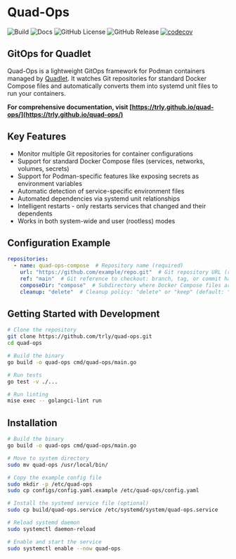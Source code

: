 # Quad-Ops

![Build](https://github.com/trly/quad-ops/actions/workflows/build.yml/badge.svg) ![Docs](https://github.com/trly/quad-ops/actions/workflows/docs.yaml/badge.svg) ![GitHub License](https://img.shields.io/github/license/trly/quad-ops) ![GitHub Release](https://img.shields.io/github/v/release/trly/quad-ops) [![codecov](https://codecov.io/gh/trly/quad-ops/graph/badge.svg?token=ID6CGJPXR6)](https://codecov.io/gh/trly/quad-ops)

## GitOps for Quadlet

Quad-Ops is a lightweight GitOps framework for Podman containers managed by [Quadlet](https://docs.podman.io/en/latest/markdown/podman-systemd.unit.5.html). It watches Git repositories for standard Docker Compose files and automatically converts them into systemd unit files to run your containers.

**For comprehensive documentation, visit [https://trly.github.io/quad-ops/](https://trly.github.io/quad-ops/)**

## Key Features

- Monitor multiple Git repositories for container configurations
- Support for standard Docker Compose files (services, networks, volumes, secrets)
- Support for Podman-specific features like exposing secrets as environment variables
- Automatic detection of service-specific environment files
- Automated dependencies via systemd unit relationships
- Intelligent restarts - only restarts services that changed and their dependents
- Works in both system-wide and user (rootless) modes

## Configuration Example

```yaml
repositories:
  - name: quad-ops-compose  # Repository name (required)
    url: "https://github.com/example/repo.git"  # Git repository URL (required)
    ref: "main"  # Git reference to checkout: branch, tag, or commit hash (optional)
    composeDir: "compose"  # Subdirectory where Docker Compose files are located (optional)
    cleanup: "delete"  # Cleanup policy: "delete" or "keep" (default: "keep")
```

## Getting Started with Development

```bash
# Clone the repository
git clone https://github.com/trly/quad-ops.git
cd quad-ops

# Build the binary
go build -o quad-ops cmd/quad-ops/main.go

# Run tests
go test -v ./...

# Run linting
mise exec -- golangci-lint run
```

## Installation

```bash
# Build the binary
go build -o quad-ops cmd/quad-ops/main.go

# Move to system directory
sudo mv quad-ops /usr/local/bin/

# Copy the example config file
sudo mkdir -p /etc/quad-ops
sudo cp configs/config.yaml.example /etc/quad-ops/config.yaml

# Install the systemd service file (optional)
sudo cp build/quad-ops.service /etc/systemd/system/quad-ops.service

# Reload systemd daemon
sudo systemctl daemon-reload

# Enable and start the service
sudo systemctl enable --now quad-ops
```
